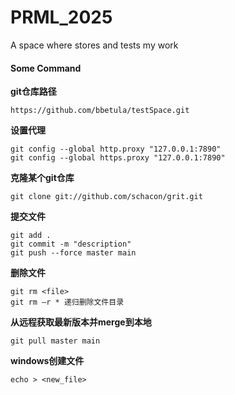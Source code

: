 # PRML_2025
A space where stores and tests my work

#### Some Command

**git仓库路径**

```
https://github.com/bbetula/testSpace.git
```

**设置代理**

```
git config --global http.proxy "127.0.0.1:7890"  
git config --global https.proxy "127.0.0.1:7890"
```

**克隆某个git仓库**

```
git clone git://github.com/schacon/grit.git
```

**提交文件**

```
git add .   
git commit -m "description" 
git push --force master main
```

**删除文件**

```
git rm <file>
git rm –r * 递归删除文件目录
```

**从远程获取最新版本并merge到本地**

```
git pull master main
```

**windows创建文件**
```
echo > <new_file>
```